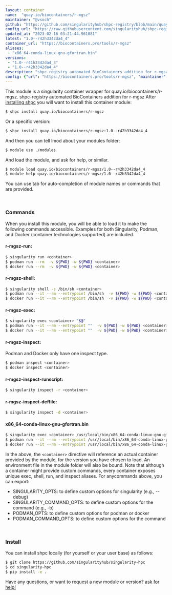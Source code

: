 ```yaml
---
layout: container
name:  "quay.io/biocontainers/r-mgsz"
maintainer: "@vsoch"
github: "https://github.com/singularityhub/shpc-registry/blob/main/quay.io/biocontainers/r-mgsz/container.yaml"
config_url: "https://raw.githubusercontent.com/singularityhub/shpc-registry/main/quay.io/biocontainers/r-mgsz/container.yaml"
updated_at: "2023-02-16 03:21:44.961081"
latest: "1.0--r42h3342da4_4"
container_url: "https://biocontainers.pro/tools/r-mgsz"
aliases:
 - "x86_64-conda-linux-gnu-gfortran.bin"
versions:
 - "1.0--r41h3342da4_3"
 - "1.0--r42h3342da4_4"
description: "shpc-registry automated BioContainers addition for r-mgsz"
config: {"url": "https://biocontainers.pro/tools/r-mgsz", "maintainer": "@vsoch", "description": "shpc-registry automated BioContainers addition for r-mgsz", "latest": {"1.0--r42h3342da4_4": "sha256:8921cff8cc8427dc4d37ea14424e435b1dfc025ee572abbee2a3bea0219bbe20"}, "tags": {"1.0--r41h3342da4_3": "sha256:df522f7f0118450a295375678fb14748b3a53ab27de6a791b02065d08b79fff0", "1.0--r42h3342da4_4": "sha256:8921cff8cc8427dc4d37ea14424e435b1dfc025ee572abbee2a3bea0219bbe20"}, "docker": "quay.io/biocontainers/r-mgsz", "aliases": {"x86_64-conda-linux-gnu-gfortran.bin": "/usr/local/bin/x86_64-conda-linux-gnu-gfortran.bin"}}
---
```


This module is a singularity container wrapper for quay.io/biocontainers/r-mgsz.
shpc-registry automated BioContainers addition for r-mgsz
After [installing shpc](#install) you will want to install this container module:


```bash
$ shpc install quay.io/biocontainers/r-mgsz
```

Or a specific version:

```bash
$ shpc install quay.io/biocontainers/r-mgsz:1.0--r42h3342da4_4
```

And then you can tell lmod about your modules folder:

```bash
$ module use ./modules
```

And load the module, and ask for help, or similar.

```bash
$ module load quay.io/biocontainers/r-mgsz/1.0--r42h3342da4_4
$ module help quay.io/biocontainers/r-mgsz/1.0--r42h3342da4_4
```

You can use tab for auto-completion of module names or commands that are provided.

<br>

### Commands

When you install this module, you will be able to load it to make the following commands accessible.
Examples for both Singularity, Podman, and Docker (container technologies supported) are included.

#### r-mgsz-run:

```bash
$ singularity run <container>
$ podman run --rm  -v ${PWD} -w ${PWD} <container>
$ docker run --rm  -v ${PWD} -w ${PWD} <container>
```

#### r-mgsz-shell:

```bash
$ singularity shell -s /bin/sh <container>
$ podman run --it --rm --entrypoint /bin/sh  -v ${PWD} -w ${PWD} <container>
$ docker run --it --rm --entrypoint /bin/sh  -v ${PWD} -w ${PWD} <container>
```

#### r-mgsz-exec:

```bash
$ singularity exec <container> "$@"
$ podman run --it --rm --entrypoint ""  -v ${PWD} -w ${PWD} <container> "$@"
$ docker run --it --rm --entrypoint ""  -v ${PWD} -w ${PWD} <container> "$@"
```

#### r-mgsz-inspect:

Podman and Docker only have one inspect type.

```bash
$ podman inspect <container>
$ docker inspect <container>
```

#### r-mgsz-inspect-runscript:

```bash
$ singularity inspect -r <container>
```

#### r-mgsz-inspect-deffile:

```bash
$ singularity inspect -d <container>
```


#### x86_64-conda-linux-gnu-gfortran.bin

```bash
$ singularity exec <container> /usr/local/bin/x86_64-conda-linux-gnu-gfortran.bin
$ podman run --it --rm --entrypoint /usr/local/bin/x86_64-conda-linux-gnu-gfortran.bin   -v ${PWD} -w ${PWD} <container> -c " $@"
$ docker run --it --rm --entrypoint /usr/local/bin/x86_64-conda-linux-gnu-gfortran.bin   -v ${PWD} -w ${PWD} <container> -c " $@"
```



In the above, the `<container>` directive will reference an actual container provided
by the module, for the version you have chosen to load. An environment file in the
module folder will also be bound. Note that although a container
might provide custom commands, every container exposes unique exec, shell, run, and
inspect aliases. For anycommands above, you can export:

 - SINGULARITY_OPTS: to define custom options for singularity (e.g., --debug)
 - SINGULARITY_COMMAND_OPTS: to define custom options for the command (e.g., -b)
 - PODMAN_OPTS: to define custom options for podman or docker
 - PODMAN_COMMAND_OPTS: to define custom options for the command

<br>

### Install

You can install shpc locally (for yourself or your user base) as follows:

```bash
$ git clone https://github.com/singularityhub/singularity-hpc
$ cd singularity-hpc
$ pip install -e .
```

Have any questions, or want to request a new module or version? [ask for help!](https://github.com/singularityhub/singularity-hpc/issues)